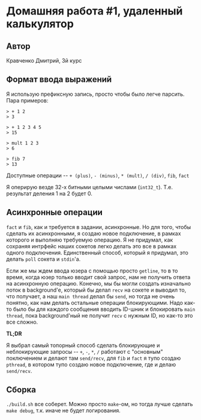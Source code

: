 # Домашняя работа #1, удаленный калькулятор

## Автор
Кравченко Дмитрий, 3й курс

## Формат ввода выражений
Я использую префиксную запись, просто чтобы было легче парсить. Пара примеров:

```
> + 1 2
> 3

> + 1 2 3 4 5
> 15

> mult 1 2 3
> 6

> fib 7
> 13
```

Доступные операции -- `+ (plus)`, `- (minus)`, `* (mult)`, `/ (div)`, `fib`, `fact`

Я оперирую везде 32-х битными целыми числами (`int32_t`). Т.е. результат деления 1 на 2 будет 0.

## Асинхронные операции
`fact` и `fib`, как и требуется в задании, асинхронные. Но для того, чтобы сделать их асинхронными,
я создаю новое подключение, в рамках которого и выполняю требуемую операцию. Я не придумал, как сохраняя
интрфейс наших сокетов легко делать это все в рамках одного подключения. Единственный способ, который я придумал,
это делать `poll` сокета и `stdin`'a. 

Если же мы ждем ввода юзера с помощью просто `getline`, то в то время, когда юзер только вводит свой запрос, нам
не получить ответа на асинхронную операцию. Конечно, мы бы могли создать изначально поток в background'e, который бы
делал `recv` на сокете и выводил то, что получает, а наш `main thread` делал бы `send`, но тогда не очень понятно, как
нам делать остальные операции блокирующими. Надо как-то было бы для каждого сообщения вводить ID-шник и блокировать `main thread`,
пока background'ный не получит `recv` с нужным ID, но как-то это все сложно.

**TL;DR**

Я выбрал самый топорный способ сделать блокирующие и неблокирующие запросы -- `+`, `-`, `*`, `/` работают с "основным" поключением
и делают там `send/recv`, для `fib` и `fact` я тупо создаю `pthread`, в котором тупо создаю новое подключение, где и делаю `send/recv`.

## Сборка
`./build.sh` все соберет. Можно просто `make`-ом, но тогда лучше сделать `make debug`, т.к. иначе не будет логирования.
